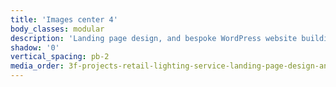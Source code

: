 ```yaml
---
title: 'Images center 4'
body_classes: modular
description: 'Landing page design, and bespoke WordPress website building for 3F Project''s retail lighting service home page on desktop'
shadow: '0'
vertical_spacing: pb-2
media_order: 3f-projects-retail-lighting-service-landing-page-design-and-bespoke-wordpress-website-building-desktop-4.jpg
---
```


